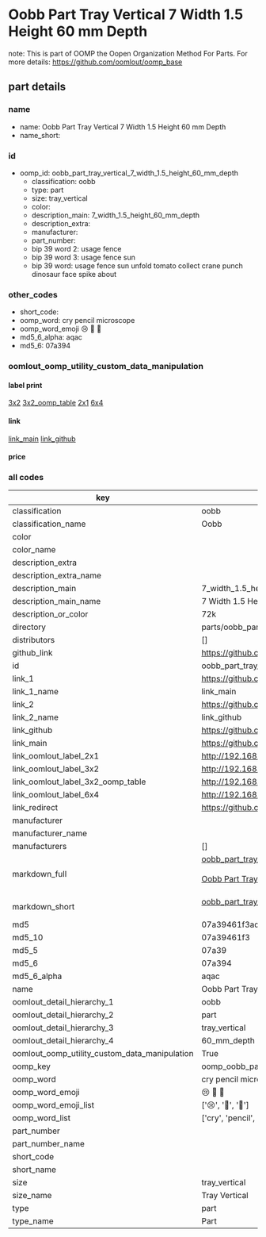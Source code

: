 # Oobb Part Tray Vertical 7 Width 1.5 Height 60 mm Depth  

note: This is part of OOMP the Oopen Organization Method For Parts. For more details: https://github.com/oomlout/oomp_base

##  part details
  







### name
* name: Oobb Part Tray Vertical 7 Width 1.5 Height 60 mm Depth
* name_short: 
### id
* oomp_id: oobb_part_tray_vertical_7_width_1.5_height_60_mm_depth
  * classification: oobb
  * type: part
  * size: tray_vertical
  * color: 
  * description_main: 7_width_1.5_height_60_mm_depth
  * description_extra: 
  * manufacturer: 
  * part_number: 
  * bip 39 word 2: usage fence
  * bip 39 word 3: usage fence sun
  * bip 39 word: usage fence sun unfold tomato collect crane punch dinosaur face spike about

### other_codes
* short_code: 
* oomp_word: cry pencil microscope
* oomp_word_emoji :cry: :pencil: :microscope:
* md5_6_alpha: aqac
* md5_6: 07a394






### oomlout_oomp_utility_custom_data_manipulation
#### label print
[3x2](http://192.168.1.245:1112/?label=oomp%20aqac)
[3x2_oomp_table](http://192.168.1.108:1112/?label=oomp%20aqac)
[2x1](http://192.168.1.242:1112/?label=oomp%20aqac)
[6x4](http://192.168.1.55:1112/?label=oomp%20aqac)    

#### link

[link_main](https://github.com/oomlout/oomlout_oomp_version_1_messy/tree/main/parts/oobb_part_tray_vertical_7_width_1.5_height_60_mm_depth) [link_github](https://github.com/oomlout/oomlout_oomp_version_1_messy/tree/main/parts/oobb_part_tray_vertical_7_width_1.5_height_60_mm_depth)                             

#### price







### all codes 
| key | value |  
| --- | --- |  
| classification | oobb |  
| classification_name | Oobb |  
| color |  |  
| color_name |  |  
| description_extra |  |  
| description_extra_name |  |  
| description_main | 7_width_1.5_height_60_mm_depth |  
| description_main_name | 7 Width 1.5 Height 60 mm Depth |  
| description_or_color | 72k |  
| directory | parts/oobb_part_tray_vertical_7_width_1.5_height_60_mm_depth |  
| distributors | [] |  
| github_link | https://github.com/oomlout/oomlout_oomp_part_src/tree/main/parts/oobb_part_tray_vertical_7_width_1.5_height_60_mm_depth |  
| id | oobb_part_tray_vertical_7_width_1.5_height_60_mm_depth |  
| link_1 | https://github.com/oomlout/oomlout_oomp_version_1_messy/tree/main/parts/oobb_part_tray_vertical_7_width_1.5_height_60_mm_depth |  
| link_1_name | link_main |  
| link_2 | https://github.com/oomlout/oomlout_oomp_version_1_messy/tree/main/parts/oobb_part_tray_vertical_7_width_1.5_height_60_mm_depth |  
| link_2_name | link_github |  
| link_github | https://github.com/oomlout/oomlout_oomp_version_1_messy/tree/main/parts/oobb_part_tray_vertical_7_width_1.5_height_60_mm_depth |  
| link_main | https://github.com/oomlout/oomlout_oomp_version_1_messy/tree/main/parts/oobb_part_tray_vertical_7_width_1.5_height_60_mm_depth |  
| link_oomlout_label_2x1 | http://192.168.1.242:1112/?label=oomp%20aqac |  
| link_oomlout_label_3x2 | http://192.168.1.245:1112/?label=oomp%20aqac |  
| link_oomlout_label_3x2_oomp_table | http://192.168.1.108:1112/?label=oomp%20aqac |  
| link_oomlout_label_6x4 | http://192.168.1.55:1112/?label=oomp%20aqac |  
| link_redirect | https://github.com/oomlout/oomlout_oomp_version_1_messy/tree/main/parts/oobb_part_tray_vertical_7_width_1.5_height_60_mm_depth |  
| manufacturer |  |  
| manufacturer_name |  |  
| manufacturers | [] |  
| markdown_full | [oobb_part_tray_vertical_7_width_1.5_height_60_mm_depth](none)<br>[](none)<br>[Oobb Part Tray Vertical 7 Width 1.5 Height 60 Mm Depth](none)<br><br> |  
| markdown_short | [oobb_part_tray_vertical_7_width_1.5_height_60_mm_depth](none)<br><br> |  
| md5 | 07a39461f3adc648b6720ed3b295477c |  
| md5_10 | 07a39461f3 |  
| md5_5 | 07a39 |  
| md5_6 | 07a394 |  
| md5_6_alpha | aqac |  
| name | Oobb Part Tray Vertical 7 Width 1.5 Height 60 mm Depth |  
| oomlout_detail_hierarchy_1 | oobb |  
| oomlout_detail_hierarchy_2 | part |  
| oomlout_detail_hierarchy_3 | tray_vertical |  
| oomlout_detail_hierarchy_4 | 60_mm_depth |  
| oomlout_oomp_utility_custom_data_manipulation | True |  
| oomp_key | oomp_oobb_part_tray_vertical_7_width_1.5_height_60_mm_depth |  
| oomp_word | cry pencil microscope |  
| oomp_word_emoji | :cry: :pencil: :microscope: |  
| oomp_word_emoji_list | [':cry:', ':pencil:', ':microscope:'] |  
| oomp_word_list | ['cry', 'pencil', 'microscope'] |  
| part_number |  |  
| part_number_name |  |  
| short_code |  |  
| short_name |  |  
| size | tray_vertical |  
| size_name | Tray Vertical |  
| type | part |  
| type_name | Part |  
